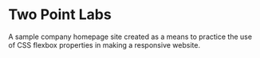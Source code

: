 # Two Point Labs
A sample company homepage site created as a means to practice the use of CSS flexbox properties in making a responsive website. 
